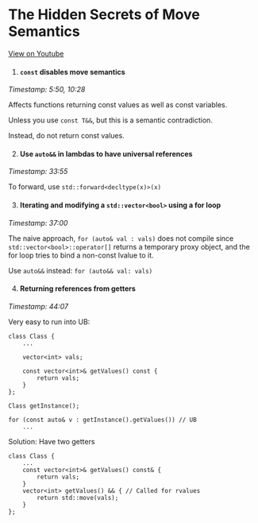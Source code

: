 # The Hidden Secrets of Move Semantics

[View on Youtube](https://www.youtube.com/watch?v=TFMKjL38xAI)

1. #### `const` disables move semantics
*Timestamp: 5:50, 10:28*

Affects functions returning const values as well as const variables.

Unless you use `const T&&`, but this is a semantic contradiction.

Instead, do not return const values.

2. #### Use `auto&&` in lambdas to have universal references
*Timestamp: 33:55*

To forward, use `std::forward<decltype(x)>(x)`

3. #### Iterating and modifying a `std::vector<bool>` using a for loop
*Timestamp: 37:00*

The naive approach, `for (auto& val : vals)` does not compile since `std::vector<bool>::operator[]` returns a temporary proxy object, and the for loop tries to bind a non-const lvalue to it.

Use `auto&&` instead: `for (auto&& val: vals)`

4. #### Returning references from getters
*Timestamp: 44:07*

Very easy to run into UB:

```
class Class {
    ...
    
    vector<int> vals;
    
    const vector<int>& getValues() const {
        return vals;
    }
};

Class getInstance();

for (const auto& v : getInstance().getValues()) // UB
    ...
```
Solution: Have two getters
```
class Class {
    ...
    const vector<int>& getValues() const& {
        return vals;
    }
    vector<int> getValues() && { // Called for rvalues
        return std::move(vals);
    }
};
```
